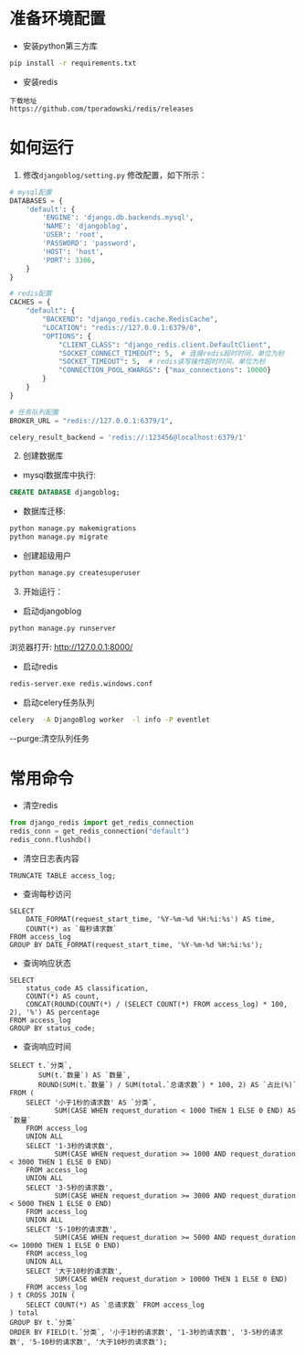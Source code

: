 # 准备环境配置

* 安装python第三方库
```bash
pip install -r requirements.txt
```

* 安装redis
```
下载地址
https://github.com/tporadowski/redis/releases
```

# 如何运行

1. 修改`djangoblog/setting.py` 修改配置，如下所示：

```python
# mysql配置
DATABASES = {
    'default': {
        'ENGINE': 'django.db.backends.mysql',
        'NAME': 'djangoblog',
        'USER': 'root',
        'PASSWORD': 'password',
        'HOST': 'host',
        'PORT': 3306,
    }
}

# redis配置
CACHES = {
    "default": {
        "BACKEND": "django_redis.cache.RedisCache",
        "LOCATION": "redis://127.0.0.1:6379/0",
        "OPTIONS": {
            "CLIENT_CLASS": "django_redis.client.DefaultClient",
            "SOCKET_CONNECT_TIMEOUT": 5,  # 连接redis超时时间，单位为秒
            "SOCKET_TIMEOUT": 5,  # redis读写操作超时时间，单位为秒
            "CONNECTION_POOL_KWARGS": {"max_connections": 10000}
        }
    }
}

# 任务队列配置
BROKER_URL = "redis://127.0.0.1:6379/1",

celery_result_backend = 'redis://:123456@localhost:6379/1'
```

2. 创建数据库

* mysql数据库中执行:

```sql
CREATE DATABASE djangoblog;
```

* 数据库迁移:

```bash
python manage.py makemigrations
python manage.py migrate
```

* 创建超级用户

```bash
python manage.py createsuperuser
```

3. 开始运行：

* 启动djangoblog

```bash
python manage.py runserver
```

浏览器打开: http://127.0.0.1:8000/
* 启动redis

```bash
redis-server.exe redis.windows.conf
```

* 启动celery任务队列

```bash
celery  -A DjangoBlog worker  -l info -P eventlet 
```

--purge:清空队列任务

# 常用命令

* 清空redis

```python
from django_redis import get_redis_connection
redis_conn = get_redis_connection("default")
redis_conn.flushdb()
```

* 清空日志表内容

```mysql
TRUNCATE TABLE access_log;
```

* 查询每秒访问

```mysql
SELECT 
    DATE_FORMAT(request_start_time, '%Y-%m-%d %H:%i:%s') AS time,
    COUNT(*) as `每秒请求数`
FROM access_log
GROUP BY DATE_FORMAT(request_start_time, '%Y-%m-%d %H:%i:%s');
```

* 查询响应状态

```mysql
SELECT 
    status_code AS classification, 
    COUNT(*) AS count, 
    CONCAT(ROUND(COUNT(*) / (SELECT COUNT(*) FROM access_log) * 100, 2), '%') AS percentage
FROM access_log
GROUP BY status_code; 
```

* 查询响应时间

```mysql
SELECT t.`分类`,
       SUM(t.`数量`) AS `数量`,
       ROUND(SUM(t.`数量`) / SUM(total.`总请求数`) * 100, 2) AS `占比(%)`
FROM (
    SELECT '小于1秒的请求数' AS `分类`, 
           SUM(CASE WHEN request_duration < 1000 THEN 1 ELSE 0 END) AS `数量`
    FROM access_log
    UNION ALL
    SELECT '1-3秒的请求数', 
           SUM(CASE WHEN request_duration >= 1000 AND request_duration < 3000 THEN 1 ELSE 0 END)
    FROM access_log
    UNION ALL
    SELECT '3-5秒的请求数', 
           SUM(CASE WHEN request_duration >= 3000 AND request_duration < 5000 THEN 1 ELSE 0 END)
    FROM access_log
    UNION ALL
    SELECT '5-10秒的请求数', 
           SUM(CASE WHEN request_duration >= 5000 AND request_duration <= 10000 THEN 1 ELSE 0 END)
    FROM access_log
    UNION ALL
    SELECT '大于10秒的请求数', 
           SUM(CASE WHEN request_duration > 10000 THEN 1 ELSE 0 END)
    FROM access_log
) t CROSS JOIN (
    SELECT COUNT(*) AS `总请求数` FROM access_log
) total
GROUP BY t.`分类`
ORDER BY FIELD(t.`分类`, '小于1秒的请求数', '1-3秒的请求数', '3-5秒的请求数', '5-10秒的请求数', '大于10秒的请求数');
```
